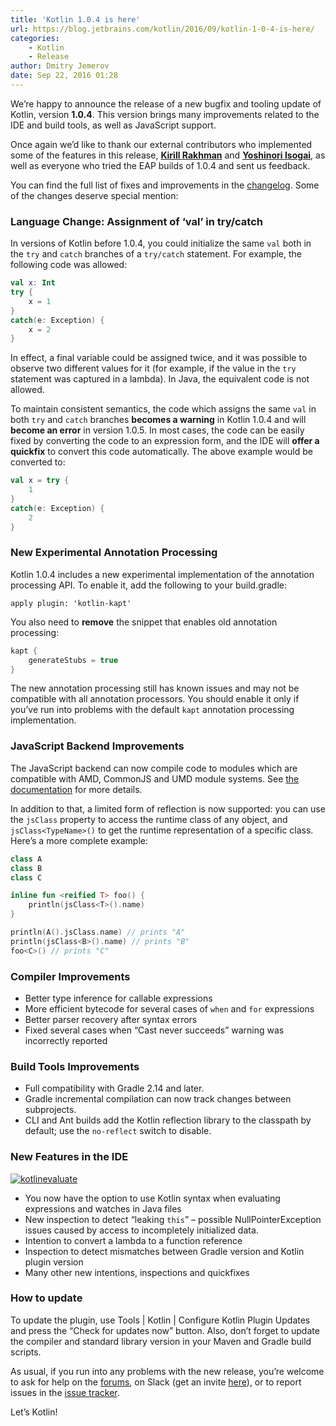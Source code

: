 ```yaml
---
title: 'Kotlin 1.0.4 is here'
url: https://blog.jetbrains.com/kotlin/2016/09/kotlin-1-0-4-is-here/
categories:
    - Kotlin
    - Release
author: Dmitry Jemerov
date: Sep 22, 2016 01:28
---
```

We’re happy to announce the release of a new bugfix and tooling update of Kotlin, version **1.0.4**. This version brings many improvements related to the IDE and build tools, as well as JavaScript support.

Once again we’d like to thank our external contributors who implemented some of the features in this release, [**Kirill Rakhman**](https://github.com/cypressious) and [**Yoshinori Isogai**](https://github.com/shiraji), as well as everyone who tried the EAP builds of 1.0.4 and sent us feedback.

You can find the full list of fixes and improvements in the [changelog](https://github.com/JetBrains/kotlin/blob/1.0.4/ChangeLog.md). Some of the changes deserve special mention:

### Language Change: Assignment of ‘val’ in try/catch

In versions of Kotlin before 1.0.4, you could initialize the same `val` both in the `try` and `catch` branches of a `try/catch` statement. For example, the following code was allowed:

```kotlin
val x: Int
try {
    x = 1
}
catch(e: Exception) {
    x = 2
}
```

In effect, a final variable could be assigned twice, and it was possible to observe two different values for it (for example, if the value in the `try` statement was captured in a lambda). In Java, the equivalent code is not allowed.

To maintain consistent semantics, the code which assigns the same `val` in both `try` and `catch` branches **becomes a warning** in Kotlin 1.0.4 and will **become an error** in version 1.0.5. In most cases, the code can be easily fixed by converting the code to an expression form, and the IDE will **offer a quickfix** to convert this code automatically. The above example would be converted to:

```kotlin
val x = try { 
    1
}
catch(e: Exception) {
    2
}
```

### New Experimental Annotation Processing

Kotlin 1.0.4 includes a new experimental implementation of the annotation processing API. To enable it, add the following to your build.gradle:

`apply plugin: 'kotlin-kapt'`

You also need to **remove** the snippet that enables old annotation processing:

```kotlin
kapt {
    generateStubs = true
}
```

The new annotation processing still has known issues and may not be compatible with all annotation processors. You should enable it only if you’ve run into problems with the default `kapt` annotation processing implementation.

### JavaScript Backend Improvements

The JavaScript backend can now compile code to modules which are compatible with AMD, CommonJS and UMD module systems. See [the documentation](http://kotlinlang.org/docs/reference/js-modules.html) for more details.

In addition to that, a limited form of reflection is now supported: you can use the `jsClass` property to access the runtime class of any object, and `jsClass<TypeName>()` to get the runtime representation of a specific class. Here’s a more complete example:

```kotlin
class A
class B
class C

inline fun <reified T> foo() {
    println(jsClass<T>().name)
}

println(A().jsClass.name) // prints "A"
println(jsClass<B>().name) // prints "B"
foo<C>() // prints "C"
```

### Compiler Improvements

* Better type inference for callable expressions
* More efficient bytecode for several cases of `when` and `for` expressions
* Better parser recovery after syntax errors
* Fixed several cases when “Cast never succeeds” warning was incorrectly reported

### Build Tools Improvements

* Full compatibility with Gradle 2.14 and later.
* Gradle incremental compilation can now track changes between subprojects.
* CLI and Ant builds add the Kotlin reflection library to the classpath by default; use the `no-reflect` switch to disable.

### New Features in the IDE

[![kotlinevaluate](https://i1.wp.com/blog.jetbrains.com/kotlin/files/2016/09/KotlinEvaluate.png?resize=640%2C648&ssl=1)](https://i1.wp.com/blog.jetbrains.com/kotlin/files/2016/09/KotlinEvaluate.png?ssl=1)

* You now have the option to use Kotlin syntax when evaluating expressions and watches in Java files
* New inspection to detect “leaking `this`” – possible NullPointerException issues caused by access to incompletely initialized data.
* Intention to convert a lambda to a function reference
* Inspection to detect mismatches between Gradle version and Kotlin plugin version
* Many other new intentions, inspections and quickfixes

### How to update

To update the plugin, use Tools | Kotlin | Configure Kotlin Plugin Updates and press the “Check for updates now” button. Also, don’t forget to update the compiler and standard library version in your Maven and Gradle build scripts.

As usual, if you run into any problems with the new release, you’re welcome to ask for help on the [forums](https://discuss.kotlinlang.org/), on Slack (get an invite [here](http://kotlinslackin.herokuapp.com/)), or to report issues in the [issue tracker](https://youtrack.jetbrains.com/issues/KT).

Let’s Kotlin!
